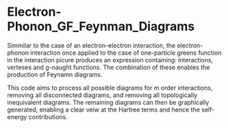 # Electron-Phonon_GF_Feynman_Diagrams

Simmilar to the case of an electron-electron interaction, the electron-phonon interaction once applied to the case of one-particle greens function in the interaction picure produces an expression containing: interactions, verteses and g-naught functions. The combination of these enables the production of Feynamn diagrams.

This code aims to process all possible diagrams for m order interactions, removing all disconnected diagrams, and removing all topologically inequivalent diagrams. The remaining diagrams can then be graphically generated, enabling a clear veiw at the Hartree terms and hence the self-energy contributions.
